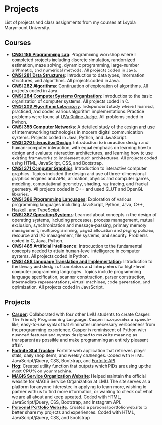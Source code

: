 # Projects
List of projects and class assignments from my courses at Loyola Marymount University.

## Courses

- **[CMSI 186 Programming Lab](https://github.com/dmoini/cmsi186-programming-lab/)**: Programming workshop where I completed projects including discrete simulation, randomized estimation, maze solving, dynamic programming, large-number arithmetic, and numerical methods. All projects coded in Java.
- **[CMSI 281 Data Structures](https://github.com/dmoini/cmsi281-data-structures/)**: Introduction to data types, information structures, and algorithms. All projects coded in Java.
- **[CMSI 282 Algorithms](https://github.com/dmoini/cmsi282-algorithms/)**: Continuation of exploration of algorithms. All projects coded in Java.
- **[CMSI 284 Computer Systems Organization](https://github.com/dmoini/cmsi284-computer-systems-organization/)**: Introduction to the basic organization of computer systems. All projects coded in C.
- **[CMSI 299 Algorithms Laboratory](https://github.com/dmoini/cmsi299-algorithms-laboratory)**: Independent study where I learned, practiced, and coded various algorithm implementations. Practice problems were found at [UVa Online Judge](https://uva.onlinejudge.org/). All problems coded in Python. 
- **[CMSI 355 Computer Networks](https://github.com/dmoini/cmsi355-computer-networks)**: A detailed study of the design and use of internetworking technologies in modern digital communication systems. Projects coded in Java, Python, and JavaScript.
- **[CMSI 370 Interaction Design](https://github.com/dmoini/cmsi370-interaction-design/)**: Introduction to interaction design and human-computer interaction, with equal emphasis on learning how to design and evaluate interaction architectures, and learning how to use existing frameworks to implement such architectures. All projects coded using HTML, JavaScript, CSS, and Bootstrap.
- **[CMSI 371 Computer Graphics](https://github.com/dmoini/cmsi371-computer-graphics)**: Introduction to interactive computer graphics. Topics included the design and use of three-dimensional graphics engines and APIs, animation, physics and computer games, modeling, computational geometry, shading, ray tracing, and fractal geometry. All projects coded in C++ and used GLUT and OpenGL libraries.
- **[CMSI 386 Programming Languages](https://github.com/dmoini/cmsi386-programming-languages/)**: Exploration of various programming languages including JavaScript, Python, Java, C++, Haskell, and TypeScript.
- **[CMSI 387 Operating Systems](https://github.com/dmoini/cmsi387-operating-systems)**: Learned about concepts in the design of operating systems, including processes, process management, mutual exclusion, synchronization and message-passing, primary memory management, multiprogramming, paged allocation and paging policies, resource and I/O management, file systems, and security. Problems coded in C, Java, Python.
- **[CMSI 485 Artificial Intelligence](https://github.com/dmoini/cmsi485-artificial-intelligence/)**: Introduction to the fundamental concepts needed to attain human-level intelligence in computer systems. All projects coded in Python.
- **[CMSI 488 Language Translation and Implementation](https://github.com/dmoini/cmsi488-language-translation-and-implementation)**: Introduction to the theory and design of translators and interpreters for high-level computer programming languages. Topics include programming language specification, scanner construction, parser construction, intermediate representations, virtual machines, code generation, and optimization. All projects coded in JavaScript.

## Projects

- **[Casper](https://github.com/dmoini/casper)**: Collaborated with four other LMU students to create Casper: The Friendly Programming Language. Casper incorporates a speech-like, easy-to-use syntax that eliminates unnecessary verboseness from the programming experience. Casper is reminiscent of Python with nuanced features and syntax designed to make its meaning as transparent as possible and make programming an entirely pleasant affair.
- **[Fortnite Stat Tracker](https://github.com/dmoini/fortnite-stat-tracker)**: Fortnite web application that retrieves player stats, daily shop items, and weekly challenges. Coded with HTML, JavaScript/jQuery, CSS, Bootstrap, and [Fortnite API](https://fortniteapi.com/).
- **[Hog](https://github.com/dmoini/cmsi387-operating-systems/blob/2ba22eab1fa4b967d68d313df931e8e944aad30a/Semester%20Project/hog.c)**: Created utility function that outputs which PIDs are using up the most CPU% on your machine.
- **[MAGIS Service Organization Website](https://github.com/danicobryan/magis)**: Helped maintain the official website for MAGIS Service Organization at LMU. The site serves as a platform for anyone interested in applying to learn more, wishing to partner with us to find more information, or wanting to check out what we are all about and keep updated. Coded with HTML, JavaScript/jQuery, CSS, Bootstrap, and Instagram API.
- **[Personal Portfolio Website](https://dmoini.github.io/)**: Created a personal portfolio website to better share my projects and experiences. Coded with HTML, JavaScript/jQuery, CSS, and Bootstrap.